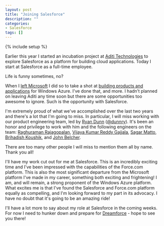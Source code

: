```yaml
---
layout: post
title: "Joining Salesforce"
description: ""
categories:
- Salesforce
tags: []
---
```

{% include setup %}

Earlier this year I started an incubation project at [Aditi Technologies](http://www.aditi.com) to explore Salesforce as a platform for building cloud applications. Today I start at Salesforce as a full-time employee.

Life is funny sometimes, no?

When I [left Microsoft](http://www.wadewegner.com/2012/03/leaving-microsoft/) I did so to take a shot at [building products and applications](http://www.wadewegner.com/2012/04/joining-aditi-technologies-as-chief-technology-officer/) for Windows Azure. I've done that, and more. I hadn’t planned on leaving Aditi any time soon but there are some opportunities too awesome to ignore. Such is the opportunity with Salesforce.

I'm extremely proud of what we've accomplished over the last two years and there's a lot that I'm going to miss. In particular, I will miss working with our product engineering team, led by [Ryan Dunn](http://dunnry.com/blog/) ([@dunnry](http://twitter.com/dunnry)). It's been an honor and privilege to work with him and the following engineers on the team: [Raghuraman Rajagopalan](http://in.linkedin.com/in/raghurajagopalan), [Vijaya Kumar Reddy Gajjala](http://in.linkedin.com/pub/vijaya-kumar-reddy-gajjala/11/974/647), [Sagar Matto](https://www.facebook.com/sagar.mattoo.77), [Brihadish Koushik](http://blog.aditi.com/author/brihadish-koushik/), and [John Belcher](http://www.linkedin.com/pub/john-belcher/76/479/2b6). 

There are too many other people I will miss to mention them all by name. Thank you all!

I'll have my work cut out for me at Salesforce. This is an incredibly exciting time and I've been impressed with the capabilities of the Force.com platform. This is also the most significant departure from the Microsoft platform I've made in my career, something both exciting and frightening! I am, and will remain, a strong proponent of the Windows Azure platform. What excites me is that I've found the Salesforce and Force.com platform equally as compelling, and I'm looking forward to my part in its advocacy. I have no doubt that it's going to be an amazing ride!

I'll have a lot more to say about my role at Salesforce in the coming weeks. For now I need to hunker down and prepare for [Dreamforce](http://www.salesforce.com/dreamforce/DF13/) - hope to see you there!